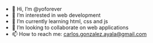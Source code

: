 - 👋 Hi, I’m @yoforever
- 👀 I’m interested in web development 
- 🌱 I’m currently learning html, css and js
- 💞️ I’m looking to collaborate on web applications
- 📫 How to reach me: carlos.gonzalez.ayala@gmail.com

<!---
yoforever/yoforever is a ✨ special ✨ repository because its `README.md` (this file) appears on your GitHub profile.
You can click the Preview link to take a look at your changes.
--->
